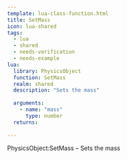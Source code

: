 ```yaml
---
template: lua-class-function.html
title: SetMass
icon: lua-shared
tags:
  - lua
  - shared
  - needs-verification
  - needs-example
lua:
  library: PhysicsObject
  function: SetMass
  realm: shared
  description: "Sets the mass"
  
  arguments:
    - name: "mass"
      type: number
  returns:
    
---
```


<div class="lua__search__keywords">
PhysicsObject:SetMass &#x2013; Sets the mass
</div>
